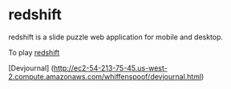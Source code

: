 # redshift

redshift is a slide puzzle web application for mobile and desktop.

To play [redshift](http://ec2-54-213-75-45.us-west-2.compute.amazonaws.com/whiffenspoof/redshift.html#/menu)

[Devjournal]  (http://ec2-54-213-75-45.us-west-2.compute.amazonaws.com/whiffenspoof/devjournal.html)